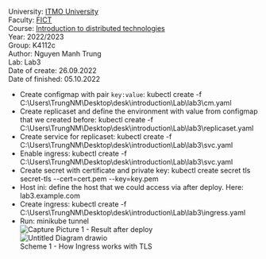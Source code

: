 University: [ITMO University](https://itmo.ru/ru/)<br>
Faculty: [FICT](https://fict.itmo.ru)<br>
Course: [Introduction to distributed technologies](https://github.com/itmo-ict-faculty/introduction-to-distributed-technologies)<br>
Year: 2022/2023<br>
Group: K4112c<br>
Author: Nguyen Manh Trung<br>
Lab: Lab3<br>
Date of create: 26.09.2022<br>
Date of finished: 05.10.2022<br>
- Create configmap with pair `key:value`: kubectl create -f C:\Users\TrungNM\Desktop\desk\introduction\Lab\lab3\cm.yaml<br>
- Create replicaset and define the environment with value from configmap that we created before: kubectl create -f C:\Users\TrungNM\Desktop\desk\introduction\Lab\lab3\replicaset.yaml<br>
- Create service for replicaset: kubectl create -f C:\Users\TrungNM\Desktop\desk\introduction\Lab\lab3\svc.yaml<br>
- Enable ingress: kubectl create -f C:\Users\TrungNM\Desktop\desk\introduction\Lab\lab3\svc.yaml<br>
- Create secret with certificate and private key: kubectl create secret tls secret-tls --cert=cert.pem --key=key.pem<br>
- Host ini: define the host that we could access via after deploy. Here: lab3.example.com<br>
- Create ingress: kubectl create -f C:\Users\TrungNM\Desktop\desk\introduction\Lab\lab3\ingress.yaml<br>
- Run: minikube tunnel<br>
![Capture](https://user-images.githubusercontent.com/83900905/194126151-c0fdcbff-8547-4608-aee1-c768bd9c0f87.JPG)
Picture 1 - Result after deploy<br>
![Untitled Diagram drawio](https://user-images.githubusercontent.com/83900905/194373638-2115a061-d205-4efb-b634-c5d7d6460673.png)<br>
Scheme 1 - How Ingress works with TLS

